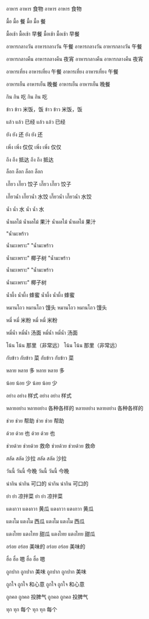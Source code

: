 อาหาร	อาหาร	食物	อาหาร	อาหาร	食物

มื้อ	มื้อ	餐	มื้อ	มื้อ	餐

มื้อเช้า	มื้อเช้า	早餐	มื้อเช้า	มื้อเช้า	早餐

อาหารกลางวัน	อาหารกลางวัน	午餐	อาหารกลางวัน	อาหารกลางวัน	午餐

อาหารกลางคืน	อาหารกลางคืน	夜宵	อาหารกลางคืน	อาหารกลางคืน	夜宵

อาหารเที่ยง	อาหารเที่ยง	午餐	อาหารเที่ยง	อาหารเที่ยง	午餐

อาหารเย็น	อาหารเย็น	晚餐	อาหารเย็น	อาหารเย็น	晚餐

กิน	กิน	吃	กิน	กิน	吃

ข้าว	ข้าว	米饭，饭	ข้าว	ข้าว	米饭，饭

แล้ว	แล้ว	已经	แล้ว	แล้ว	已经

ยัง	ยัง	还	ยัง	ยัง	还

เพิ่ง	เพิ่ง	仅仅	เพิ่ง	เพิ่ง	仅仅

ถึง	ถึง	抵达	ถึง	ถึง	抵达

ล็อก	ล็อก		ล็อก	ล็อก	

เกี๊ยว	เกี๊ยว	 饺子	เกี๊ยว	เกี๊ยว	 饺子

เกี๊ยวน้ำ	เกี๊ยวน้ำ	 水饺	เกี๊ยวน้ำ	เกี๊ยวน้ำ	 水饺

น้ำ	น้ำ	 水	น้ำ	น้ำ	 水

น้ำผลไม้	น้ำผลไม้	 果汁	น้ำผลไม้	น้ำผลไม้	 果汁

"น้ำมะพร้าว

น้ำมะเพราะ"	"น้ำมะพร้าว

น้ำมะเพราะ"	 椰子树	"น้ำมะพร้าว

น้ำมะเพราะ"	"น้ำมะพร้าว

น้ำมะเพราะ"	 椰子树

น้ำผึ้ง	น้ำผึ้ง	 蜂蜜	น้ำผึ้ง	น้ำผึ้ง	 蜂蜜

หมานโถว	หมานโถว	馒头	หมานโถว	หมานโถว	馒头

หมี่	หมี่	米粉	หมี่	หมี่	米粉

หมี่น้ำ	หมี่น้ำ	汤面	หมี่น้ำ	หมี่น้ำ	汤面

โน้น	โน้น	那里（非常远）	โน้น	โน้น	那里（非常远）

กับข้าว	กับข้าว	菜	กับข้าว	กับข้าว	菜

หลาย	หลาย	多	หลาย	หลาย	多

น้อย	น้อย	少	น้อย	น้อย	少

อย่าง	อย่าง	样式	อย่าง	อย่าง	样式

หลายอย่าง	หลายอย่าง	各种各样的	หลายอย่าง	หลายอย่าง	各种各样的

ช่วย	ช่วย	帮助	ช่วย	ช่วย	帮助

ด้วย	ด้วย	也	ด้วย	ด้วย	也

ช่วยด้วย	ช่วยด้วย	救命	ช่วยด้วย	ช่วยด้วย	救命

สลัด	สลัด	沙拉	สลัด	สลัด	沙拉

วันนี้	วันนี้	今晚	วันนี้	วันนี้	今晚

น่ากิน	น่ากิน	可口的	น่ากิน	น่ากิน	可口的

ยํา	ยํา	凉拌菜	ยํา	ยํา	凉拌菜

แตงกวา	แตงกวา	黄瓜	แตงกวา	แตงกวา	黄瓜

แตงโม	แตงโม	西瓜	แตงโม	แตงโม	西瓜

แตงไทย	แตงไทย	甜瓜	แตงไทย	แตงไทย	甜瓜

อร่อย	อร่อย	美味的	อร่อย	อร่อย	美味的

ฮื่อ	ฮื่อ	嗯	ฮื่อ	ฮื่อ	嗯

ถูกปาก	ถูกปาก	美味	ถูกปาก	ถูกปาก	美味

ถูกใจ	ถูกใจ	和心意	ถูกใจ	ถูกใจ	和心意

ถูกคอ	ถูกคอ	投脾气	ถูกคอ	ถูกคอ	投脾气

ทุก	ทุก	每个	ทุก	ทุก	每个
